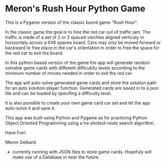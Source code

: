 # Meron's Rush Hour Python Game

This is a Pygame version of the classic baord game "Rush Hour".

In the classic game the goal is to free the red car out of traffic jam.
The traffic is made of a set of 2 or 3 spaced viechles aligned verticaly or horizontaly across a 6X6 spaces board.
Cars may only be moved forward or backward to free place in the car's orientation in order to free the space for the red car to exit the board.

In this python based version of the game the app will generate random solvable game cards with different difficuklty levels according 
to the minimum number of moves needed in order to exit the red car.

The app will auto-solve generated game cards and store the solution path for an auto solution-player function.
Generated cards are saved in to a json file and can be loaded by specifing a difficulty level.

It is also possible to create your own game card car set and let the app auto-solve it and save it.

This app was built using Python and Pygame as for practicing Python Object Oriented Programming using a tre shotest-route search algorithm.

Have Fun!

Meron Gelbard

* currently running with JSON files to store game cards. Hopefuly will make use of a Database in near the future.